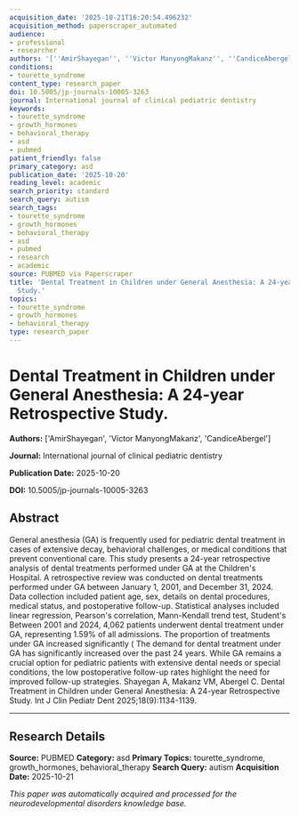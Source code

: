 ```yaml
---
acquisition_date: '2025-10-21T16:20:54.496232'
acquisition_method: paperscraper_automated
audience:
- professional
- researcher
authors: '[''AmirShayegan'', ''Victor ManyongMakanz'', ''CandiceAbergel'']'
conditions:
- tourette_syndrome
content_type: research_paper
doi: 10.5005/jp-journals-10005-3263
journal: International journal of clinical pediatric dentistry
keywords:
- tourette_syndrome
- growth_hormones
- behavioral_therapy
- asd
- pubmed
patient_friendly: false
primary_category: asd
publication_date: '2025-10-20'
reading_level: academic
search_priority: standard
search_query: autism
search_tags:
- tourette_syndrome
- growth_hormones
- behavioral_therapy
- asd
- pubmed
- research
- academic
source: PUBMED via Paperscraper
title: 'Dental Treatment in Children under General Anesthesia: A 24-year Retrospective
  Study.'
topics:
- tourette_syndrome
- growth_hormones
- behavioral_therapy
type: research_paper
---
```


# Dental Treatment in Children under General Anesthesia: A 24-year Retrospective Study.

**Authors:** ['AmirShayegan', 'Victor ManyongMakanz', 'CandiceAbergel']

**Journal:** International journal of clinical pediatric dentistry

**Publication Date:** 2025-10-20

**DOI:** 10.5005/jp-journals-10005-3263

## Abstract

General anesthesia (GA) is frequently used for pediatric dental treatment in cases of extensive decay, behavioral challenges, or medical conditions that prevent conventional care. This study presents a 24-year retrospective analysis of dental treatments performed under GA at the Children's Hospital. A retrospective review was conducted on dental treatments performed under GA between January 1, 2001, and December 31, 2024. Data collection included patient age, sex, details on dental procedures, medical status, and postoperative follow-up. Statistical analyses included linear regression, Pearson's correlation, Mann-Kendall trend test, Student's Between 2001 and 2024, 4,062 patients underwent dental treatment under GA, representing 1.59% of all admissions. The proportion of treatments under GA increased significantly ( The demand for dental treatment under GA has significantly increased over the past 24 years. While GA remains a crucial option for pediatric patients with extensive dental needs or special conditions, the low postoperative follow-up rates highlight the need for improved follow-up strategies. Shayegan A, Makanz VM, Abergel C. Dental Treatment in Children under General Anesthesia: A 24-year Retrospective Study. Int J Clin Pediatr Dent 2025;18(9):1134-1139.

---

## Research Details

**Source:** PUBMED
**Category:** asd
**Primary Topics:** tourette_syndrome, growth_hormones, behavioral_therapy
**Search Query:** autism
**Acquisition Date:** 2025-10-21

*This paper was automatically acquired and processed for the neurodevelopmental disorders knowledge base.*
